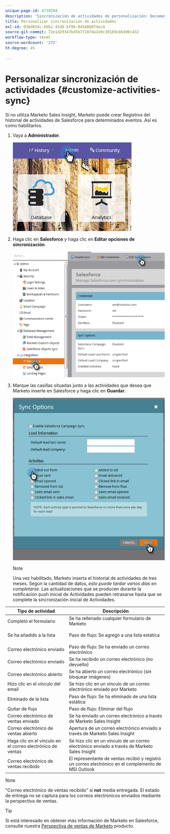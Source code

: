 ```yaml
---
unique-page-id: 4719294
description: 'Sincronización de actividades de personalización: Documentos de Marketo: documentación del producto'
title: Personalizar sincronización de actividades
exl-id: 938d83dc-b9b1-41d8-bf98-04548b074ec4
source-git-commit: 72e1d29347bd5b77107da1e9c30169cb6490c432
workflow-type: tm+mt
source-wordcount: '272'
ht-degree: 4%

---
```


# Personalizar sincronización de actividades {#customize-activities-sync}

Si no utiliza Marketo Sales Insight, Marketo puede crear Registros del historial de actividades de Salesforce para determinados eventos. Así es como habilitarlos.

1. Vaya a **Administrador**.

   ![](assets/admin.png)

1. Haga clic en **Salesforce** y haga clic en **Editar opciones de sincronización**.

   ![](assets/two-1.png)

1. Marque las casillas situadas junto a las actividades que desea que Marketo inserte en Salesforce y haga clic en **Guardar**.

   ![](assets/three-1.png)

   >[!NOTE]
   >
   >Una vez habilitado, Marketo inserta el historial de actividades de tres meses. Según la cantidad de datos, _esto puede tardar varios días en completarse_. Las actualizaciones que se producen durante la notificación push inicial de Actividades pueden retrasarse hasta que se complete la sincronización inicial de Actividades.

<table> 
 <colgroup> 
  <col> 
  <col> 
 </colgroup> 
 <thead> 
  <tr> 
   <th>Tipo de actividad</th> 
   <th>Descripción</th> 
  </tr> 
 </thead> 
 <tbody> 
  <tr> 
   <td>Completó el formulario</td> 
   <td>Se ha rellenado cualquier formulario de Marketo</td> 
  </tr> 
  <tr> 
   <td>Se ha añadido a la lista</td> 
   <td><p>Paso de flujo: Se agregó a una lista estática</p></td> 
  </tr> 
  <tr> 
   <td>Correo electrónico enviado</td> 
   <td>Paso de flujo: Se ha enviado un correo electrónico</td> 
  </tr> 
  <tr> 
   <td>Correo electrónico enviado</td> 
   <td>Se ha recibido un correo electrónico (no devuelto)</td> 
  </tr> 
  <tr> 
   <td>Correo electrónico abierto</td> 
   <td>Se ha abierto un correo electrónico (sin bloquear imágenes)</td> 
  </tr> 
  <tr> 
   <td>Hizo clic en el vínculo del email</td> 
   <td>Se hizo clic en un vínculo de un correo electrónico enviado por Marketo</td> 
  </tr> 
  <tr> 
   <td>Eliminado de la lista</td> 
   <td>Paso de flujo: Se ha eliminado de una lista estática</td> 
  </tr> 
  <tr> 
   <td>Quitar de flujo</td> 
   <td>Paso de flujo: Eliminar del flujo</td> 
  </tr> 
  <tr> 
   <td>Correo electrónico de ventas enviado</td> 
   <td>Se ha enviado un correo electrónico a través de Marketo Sales Insight</td> 
  </tr> 
  <tr> 
   <td>Correo electrónico de ventas abierto</td> 
   <td>Apertura de un correo electrónico enviado a través de Marketo Sales Insight</td> 
  </tr> 
  <tr> 
   <td>Haga clic en el vínculo en el correo electrónico de ventas</td> 
   <td>Se hizo clic en un vínculo de un correo electrónico enviado a través de Marketo Sales Insight</td> 
  </tr> 
  <tr> 
   <td>Correo electrónico de ventas recibido</td> 
   <td>El representante de ventas recibió y registró un correo electrónico en el complemento de MSI Outlook</td> 
  </tr> 
 </tbody> 
</table>

>[!NOTE]
>
>&quot;Correo electrónico de ventas recibido&quot; sí **not** media entregada. El estado de entrega no se captura para los correos electrónicos enviados mediante la perspectiva de ventas.

>[!TIP]
>
>Si está interesado en obtener más información de Marketo en Salesforce, consulte nuestra [Perspectiva de ventas de Marketo](/help/marketo/product-docs/marketo-sales-insight/msi-for-salesforce/installation/install-marketo-sales-insight-package-in-salesforce-appexchange.md) producto.

